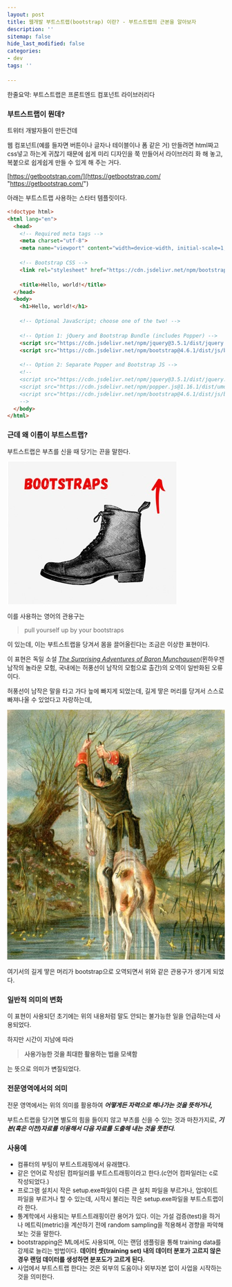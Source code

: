 ```yaml
---
layout: post
title: 웹개발 부트스트랩(bootstrap) 이란? - 부트스트랩의 근본을 알아보자
description: ''
sitemap: false
hide_last_modified: false
categories:
- dev
tags: ''

---
```

한줄요약: 부트스트랩은 프론트엔드 컴포넌트 라이브러리다

### 부트스트랩이 뭔데?

트위터 개발자들이 만든건데

웹 컴포넌트(예를 들자면 버튼이나 글자나 테이블이나 폼 같은 거) 만들려면 html짜고 css넣고 하는게 귀찮기 때문에 쉽게 미리 디자인을 쭉 만들어서 라이브러리 화 해 놓고, 복붙으로 쉽게쉽게 만들 수 있게 해 주는 거다.

[https://getbootstrap.com/](https://getbootstrap.com/ "https://getbootstrap.com/")

아래는 부트스트랩 사용하는 스타터 템플릿이다.

```html
<!doctype html>
<html lang="en">
  <head>
    <!-- Required meta tags -->
    <meta charset="utf-8">
    <meta name="viewport" content="width=device-width, initial-scale=1, shrink-to-fit=no">

    <!-- Bootstrap CSS -->
    <link rel="stylesheet" href="https://cdn.jsdelivr.net/npm/bootstrap@4.6.1/dist/css/bootstrap.min.css" integrity="sha384-zCbKRCUGaJDkqS1kPbPd7TveP5iyJE0EjAuZQTgFLD2ylzuqKfdKlfG/eSrtxUkn" crossorigin="anonymous">

    <title>Hello, world!</title>
  </head>
  <body>
    <h1>Hello, world!</h1>

    <!-- Optional JavaScript; choose one of the two! -->

    <!-- Option 1: jQuery and Bootstrap Bundle (includes Popper) -->
    <script src="https://cdn.jsdelivr.net/npm/jquery@3.5.1/dist/jquery.slim.min.js" integrity="sha384-DfXdz2htPH0lsSSs5nCTpuj/zy4C+OGpamoFVy38MVBnE+IbbVYUew+OrCXaRkfj" crossorigin="anonymous"></script>
    <script src="https://cdn.jsdelivr.net/npm/bootstrap@4.6.1/dist/js/bootstrap.bundle.min.js" integrity="sha384-fQybjgWLrvvRgtW6bFlB7jaZrFsaBXjsOMm/tB9LTS58ONXgqbR9W8oWht/amnpF" crossorigin="anonymous"></script>

    <!-- Option 2: Separate Popper and Bootstrap JS -->
    <!--
    <script src="https://cdn.jsdelivr.net/npm/jquery@3.5.1/dist/jquery.slim.min.js" integrity="sha384-DfXdz2htPH0lsSSs5nCTpuj/zy4C+OGpamoFVy38MVBnE+IbbVYUew+OrCXaRkfj" crossorigin="anonymous"></script>
    <script src="https://cdn.jsdelivr.net/npm/popper.js@1.16.1/dist/umd/popper.min.js" integrity="sha384-9/reFTGAW83EW2RDu2S0VKaIzap3H66lZH81PoYlFhbGU+6BZp6G7niu735Sk7lN" crossorigin="anonymous"></script>
    <script src="https://cdn.jsdelivr.net/npm/bootstrap@4.6.1/dist/js/bootstrap.min.js" integrity="sha384-VHvPCCyXqtD5DqJeNxl2dtTyhF78xXNXdkwX1CZeRusQfRKp+tA7hAShOK/B/fQ2" crossorigin="anonymous"></script>
    -->
  </body>
</html>
```

### 근데 왜 이름이 부트스트랩?

부트스트랩은 부츠를 신을 때 당기는 끈을 말한다.

![](/uploads/2022-05-15-020321.jpg)

이를 사용하는 영어의 관용구는

> pull yourself up by your bootstraps

이 있는데, 이는 부트스트랩을 당겨서 몸을 끌어올린다는 조금은 이상한 표현이다.

이 표현은 독일 소설 [_The Surprising Adventures of Baron Munchausen_](https://en.wikisource.org/wiki/The_Surprising_Adventures_of_Baron_Munchausen "wikisource: 뮌하우젠 남작의 놀라운 모험")(뮌하우젠 남작의 놀라운 모험, 국내에는 허풍선이 남작의 모험으로 출간)의 오역이 일반화된 오류이다.

허풍선이 남작은 말을 타고 가다 늪에 빠지게 되었는데, 길게 땋은 머리를 당겨서 스스로 빠져나올 수 있었다고 자랑하는데,

![](/uploads/2022-05-15-022049.jpg)

여기서의 길게 땋은 머리가 bootstrap으로 오역되면서 위와 같은 관용구가 생기게 되었다.

### 일반적 의미의 변화

이 표현이 사용되던 초기에는 위의 내용처럼 말도 안되는 불가능한 일을 언급하는데 사용되었다.

하지만 시간이 지남에 따라

> **사용가능한 것을 최대한 활용하는 법을 모색함**

는 뜻으로 의미가 변질되었다.

### 전문영역에서의 의미

전문 영역에서는 위의 의미를 활용하여 **_어떻게든 자력으로 해나가는 것을 뜻하거나,_**

부트스트랩을 당기면 별도의 힘을 들이지 않고 부츠를 신을 수 있는 것과 마찬가지로, **_기본(혹은 이전)자료를 이용해서 다음 자료를 도출해 내는 것을 뜻한다._**

### 사용예

* 컴퓨터의 부팅이 부트스트래핑에서 유래했다.
* 같은 언어로 작성된 컴파일러를 부트스트래핑이라고 한다.(c언어 컴파일러는 c로 작성되었다.)
* 프로그램 설치시 작은 setup.exe파일이 다른 큰 설치 파일을 부르거나, 업데이트 파일을 부르거나 할 수 있는데, 시작시 불리는 작은 setup.exe파일을 부트스트랩이라 한다.
* 통계학에서 사용되는 부트스트래핑이란 용어가 있다. 이는 가설 검증(test)을 하거나 메트릭(metric)을 계산하기 전에 random sampling을 적용해서 경향을 파악해 보는 것을 말한다.
* bootstrapping은 ML에서도 사용되며, 이는 랜덤 샘플링을 통해 training data를 강제로 늘리는 방법이다. **데이터 셋(training set) 내의 데이터 분포가 고르지 않은 경우 랜덤 데이터를 생성하면 분포도가 고르게 된다.**
* 사업에서 부트스트랩 한다는 것은 외부의 도움이나 외부자본 없이 사업을 시작하는 것을 의미한다.